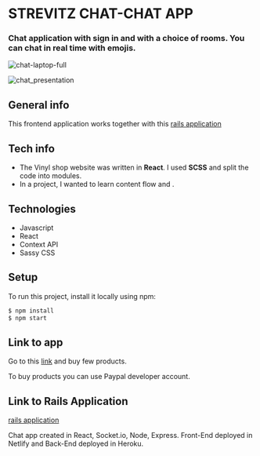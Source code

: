 # STREVITZ CHAT-CHAT APP

### Chat application with sign in and with a choice of rooms. You can chat in real time with emojis.

![chat-laptop-full](https://user-images.githubusercontent.com/61030079/89400314-04ea4080-d714-11ea-9803-f9920565a18f.png)

![chat_presentation](https://user-images.githubusercontent.com/61030079/89347735-9c677900-d6ab-11ea-9950-a8fa80cee102.png)

## General info

This frontend application works together with this
[rails application](https://github.com/Strevitz)

## Tech info

- The Vinyl shop website was written in **React**. I used **SCSS** and split the code into
  modules.
- In a project, I wanted to learn content flow and .

## Technologies

- Javascript
- React
- Context API
- Sassy CSS

## Setup

To run this project, install it locally using npm:

```sh
$ npm install
$ npm start
```

## Link to app

Go to this [link](https://vinyl.netlify.app) and buy few products.

To buy products you can use Paypal developer account.

## Link to Rails Application

[rails application](https://github.com/Strevitz/ecommerce-vinyl-react)



Chat app created in React, Socket.io, Node, Express. Front-End deployed in Netlify and Back-End deployed in Heroku.
